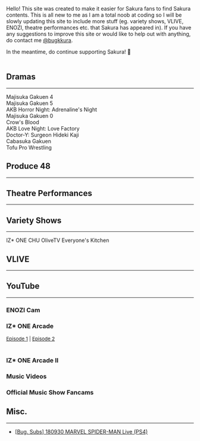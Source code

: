Hello! This site was created to make it easier for Sakura fans to find Sakura contents. This is all new to me as I am a total noob at coding so  I will be slowly updating this site to include more stuff (eg. variety shows, VLIVE, ENOZI, theatre performances etc. that Sakura has appeared in). If you have any suggestions to improve this site or would like to help out with anything, do contact me <a href="https://twitter.com/bugkkura"> @bugkkura</a>.

In the meantime, do continue supporting Sakura! 🥰
<br>
<br>
## Dramas
* * *

Majisuka Gakuen 4<br>
Majisuka Gakuen 5<br>
AKB Horror Night: Adrenaline's Night<br>
Majisuka Gakuen 0<br>
Crow's Blood<br>
AKB Love Night: Love Factory<br>
Doctor-Y: Surgeon Hideki Kaji<br>
Cabasuka Gakuen<br>
Tofu Pro Wrestling<br>

## Produce 48
* * *

## Theatre Performances
* * *

## Variety Shows
* * *

IZ* ONE CHU
OliveTV Everyone's Kitchen<br>

## VLIVE
* * *

## YouTube
* * *

### ENOZI Cam

### IZ* ONE Arcade

<div style="font-size:13px">
<a href="https://www.youtube.com/watch?v=sEFiHs7mLjM">Episode 1</a> | <a href="https://www.youtube.com/watch?v=7JH2KFJKGjA">Episode 2</a> 
</div>
<br>

### IZ* ONE Arcade II

### Music Videos

### Official Music Show Fancams


## Misc.
* * *

* <a href="./md/misc/180930SakuraSpiderman.html">[Bug. Subs] 180930 MARVEL SPIDER-MAN Live (PS4)</a>
